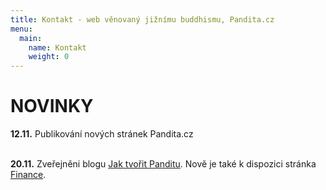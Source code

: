 ```yaml
---
title: Kontakt - web věnovaný jižnímu buddhismu, Pandita.cz
menu:
  main:
    name: Kontakt
    weight: 0
---
```


# NOVINKY

<b>12.11.</b> Publikování nových stránek Pandita.cz <br><br>

<b>20.11.</b> Zveřejněni blogu [Jak tvořit Panditu](https://borek78.github.io/jak-tvorit-panditu/index.html). Nově je také k dispozici stránka [Finance](finance.html).

<script src="/js/arrow-script.js"></script>
